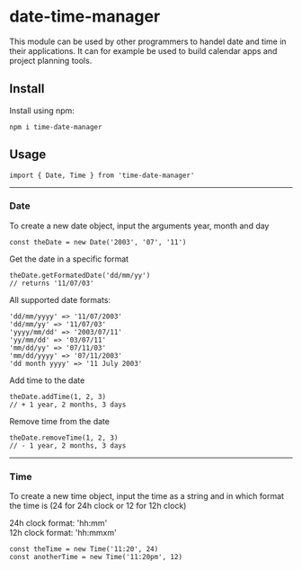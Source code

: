 # date-time-manager

This module can be used by other programmers to handel date and time in their applications. It can for example be used to build calendar apps and project planning tools.

## Install
Install using npm:
```
npm i time-date-manager
```

## Usage
```
import { Date, Time } from 'time-date-manager'
```
--------
### Date

To create a new date object, input the arguments year, month and day
```
const theDate = new Date('2003', '07', '11')
```
Get the date in a specific format
```
theDate.getFormatedDate('dd/mm/yy')
// returns '11/07/03'
```
All supported date formats:
```
'dd/mm/yyyy' => '11/07/2003'
'dd/mm/yy' => '11/07/03'
'yyyy/mm/dd' => '2003/07/11'
'yy/mm/dd' => '03/07/11'
'mm/dd/yy' => '07/11/03'
'mm/dd/yyyy' => '07/11/2003'
'dd month yyyy' => '11 July 2003'
```
Add time to the date
```
theDate.addTime(1, 2, 3)
// + 1 year, 2 months, 3 days
```
Remove time from the date
```
theDate.removeTime(1, 2, 3)
// - 1 year, 2 months, 3 days
```
--------
### Time
To create a new time object, input the time as a string and in which format the time is (24 for 24h clock or 12 for 12h clock)  

24h clock format: 'hh:mm'  
12h clock format: 'hh:mmxm'
```
const theTime = new Time('11:20', 24)
const anotherTime = new Time('11:20pm', 12)
```
